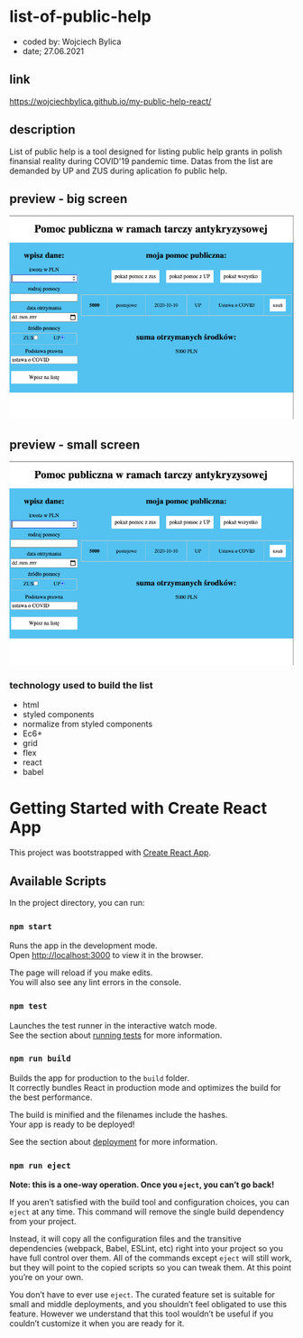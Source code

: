 # list-of-public-help
- coded by: Wojciech Bylica
- date; 27.06.2021
## link

 https://wojciechbylica.github.io/my-public-help-react/

 ## description
 
 List of public help is a tool designed for listing public help grants in polish finansial reality during COVID'19 pandemic time. 
 Datas from the list are demanded by UP and ZUS during aplication fo public help.

## preview - big screen
![preview - big screen](/src/images/bigScreenPreview.png)

## preview - small screen
![preview - small screen](/src/images/PreviewBigScreen.png)

### technology used to build the list

- html
- styled components
- normalize from styled components
- Ec6+
- grid
- flex
- react
- babel
# Getting Started with Create React App

This project was bootstrapped with [Create React App](https://github.com/facebook/create-react-app).

## Available Scripts

In the project directory, you can run:

### `npm start`

Runs the app in the development mode.\
Open [http://localhost:3000](http://localhost:3000) to view it in the browser.

The page will reload if you make edits.\
You will also see any lint errors in the console.

### `npm test`

Launches the test runner in the interactive watch mode.\
See the section about [running tests](https://facebook.github.io/create-react-app/docs/running-tests) for more information.

### `npm run build`

Builds the app for production to the `build` folder.\
It correctly bundles React in production mode and optimizes the build for the best performance.

The build is minified and the filenames include the hashes.\
Your app is ready to be deployed!

See the section about [deployment](https://facebook.github.io/create-react-app/docs/deployment) for more information.

### `npm run eject`

**Note: this is a one-way operation. Once you `eject`, you can’t go back!**

If you aren’t satisfied with the build tool and configuration choices, you can `eject` at any time. This command will remove the single build dependency from your project.

Instead, it will copy all the configuration files and the transitive dependencies (webpack, Babel, ESLint, etc) right into your project so you have full control over them. All of the commands except `eject` will still work, but they will point to the copied scripts so you can tweak them. At this point you’re on your own.

You don’t have to ever use `eject`. The curated feature set is suitable for small and middle deployments, and you shouldn’t feel obligated to use this feature. However we understand that this tool wouldn’t be useful if you couldn’t customize it when you are ready for it.